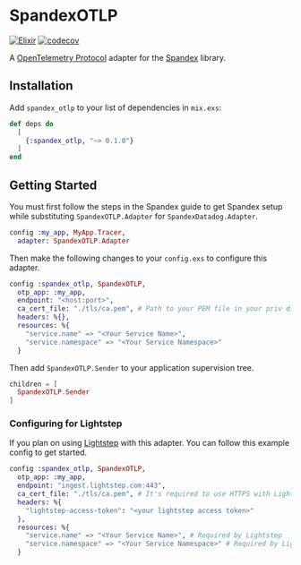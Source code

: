# SpandexOTLP

[![Elixir](https://github.com/JohnDoneth/spandex_otlp/actions/workflows/elixir.yaml/badge.svg)](https://github.com/JohnDoneth/spandex_otlp/actions/workflows/elixir.yaml)
[![codecov](https://codecov.io/gh/JohnDoneth/spandex_otlp/branch/main/graph/badge.svg?token=7Q67PHA3MW)](https://codecov.io/gh/JohnDoneth/spandex_otlp)

A [OpenTelemetry Protocol](https://github.com/open-telemetry/opentelemetry-specification/blob/main/specification/protocol/README.md) adapter for the [Spandex](https://github.com/spandex-project/spandex) library.

## Installation

Add `spandex_otlp` to your list of dependencies in `mix.exs`:

```elixir
def deps do
  [
    {:spandex_otlp, "~> 0.1.0"}
  ]
end
```

## Getting Started

You must first follow the steps in the Spandex guide to get Spandex setup while substituting `SpandexOTLP.Adapter` for `SpandexDatadog.Adapter`.

```elixir
config :my_app, MyApp.Tracer,
  adapter: SpandexOTLP.Adapter
```

Then make the following changes to your `config.exs` to configure this adapter.

```elixir
config :spandex_otlp, SpandexOTLP,
  otp_app: :my_app,
  endpoint: "<host:port>",
  ca_cert_file: "./tls/ca.pem", # Path to your PEM file in your priv directory. Only if you plan on using HTTPS.
  headers: %{},
  resources: %{
    "service.name" => "<Your Service Name>",
    "service.namespace" => "<Your Service Namespace>"
  }
```

Then add `SpandexOTLP.Sender` to your application supervision tree.

```elixir
children = [
  SpandexOTLP.Sender
]
```

### Configuring for Lightstep

If you plan on using [Lightstep](https://lightstep.com/) with this adapter. You can follow this example config to get started.

```elixir
config :spandex_otlp, SpandexOTLP,
  otp_app: :my_app,
  endpoint: "ingest.lightstep.com:443",
  ca_cert_file: "./tls/ca.pem", # It's required to use HTTPS with Lightstep
  headers: %{
    "lightstep-access-token": "<your lightstep access token>"
  },
  resources: %{
    "service.name" => "<Your Service Name>", # Required by Lightstep
    "service.namespace" => "<Your Service Namespace>" # Required by Lightstep
  }
```
